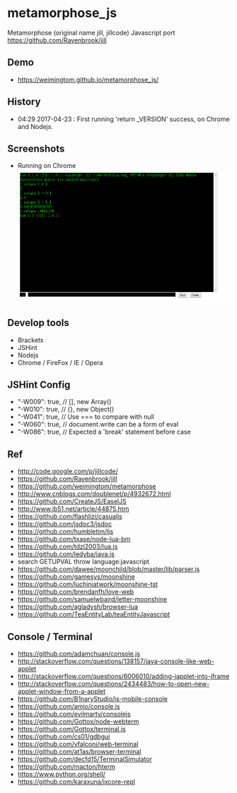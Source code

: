 # metamorphose_js
Metamorphose (original name jill, jillcode) Javascript port  
https://github.com/Ravenbrook/jill  

## Demo
* https://weimingtom.github.io/metamorphose_js/  

## History  
* 04:29 2017-04-23 : First running 'return _VERSION' success, on Chrome and Nodejs.  

## Screenshots  
* Running on Chrome     
![Screenshot](/snapshot/launcher_001.png)  

## Develop tools  
* Brackets  
* JSHint  
* Nodejs  
* Chrome / FireFox / IE / Opera  

## JSHint Config   
* "-W009": true, // [], new Array()  
* "-W010": true, // {}, new Object()  
* "-W041": true, // Use === to compare with null  
* "-W060": true, // document.write can be a form of eval  
* "-W086": true, // Expected a 'break' statement before case  

## Ref  
* http://code.google.com/p/jillcode/  
* https://github.com/Ravenbrook/jill  
* https://github.com/weimingtom/metamorphose  
* http://www.cnblogs.com/doublenet/p/4932672.html    
* https://github.com/CreateJS/EaselJS  
* http://www.jb51.net/article/44875.htm  
* https://github.com/flashlizi/casualjs  
* https://github.com/jsdoc3/jsdoc  
* https://github.com/humbletim/ljs  
* https://github.com/txase/node-lua-bm  
* https://github.com/tdzl2003/lua.js  
* https://github.com/ledyba/java.js  
* search GETUPVAL throw language:javascript  
* https://github.com/dawee/moonchild/blob/master/lib/parser.js  
* https://github.com/gamesys/moonshine  
* https://github.com/luchiniatwork/moonshine-tst  
* https://github.com/brendanfh/love-web  
* https://github.com/samuelwbaird/letter-moonshine  
* https://github.com/agladysh/browser-lua  
* https://github.com/TeaEntityLab/teaEntityJavascript  

## Console / Terminal    
* https://github.com/adamchuan/console.js  
* http://stackoverflow.com/questions/138157/java-console-like-web-applet  
* http://stackoverflow.com/questions/6006010/adding-japplet-into-jframe  
* http://stackoverflow.com/questions/2434483/how-to-open-new-applet-window-from-a-applet  
* https://github.com/B1naryStudio/js-mobile-console  
* https://github.com/amio/console.js  
* https://github.com/evilmarty/consolejs  
* https://github.com/Gottox/node-webterm  
* https://github.com/Gottox/terminal.js  
* https://github.com/cs01/gdbgui  
* https://github.com/vfalconi/web-terminal  
* https://github.com/at1as/browser-terminal  
* https://github.com/decfd15/TerminalSimulator  
* https://github.com/macton/hterm  
* https://www.python.org/shell/  
* https://github.com/karaxuna/jxcore-repl  

